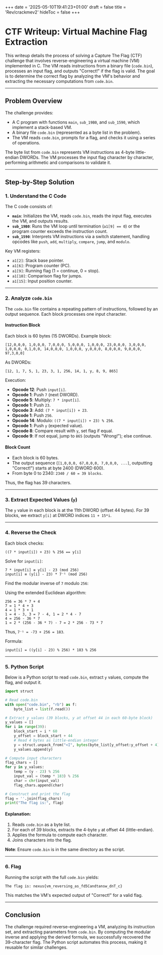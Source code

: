 +++
date = '2025-05-10T19:41:23+01:00'
draft = false
title = 'Rev/crackmev2'
hideToc = false
+++
# CTF Writeup: Virtual Machine Flag Extraction

This writeup details the process of solving a Capture The Flag (CTF) challenge that involves reverse-engineering a virtual machine (VM) implemented in C. The VM reads instructions from a binary file (`code.bin`), processes an input flag, and outputs "Correct!" if the flag is valid. The goal is to determine the correct flag by analyzing the VM's behavior and extracting the necessary computations from `code.bin`.

---

## Problem Overview

The challenge provides:

- A C program with functions `main`, `sub_19B0`, and `sub_1590`, which implement a stack-based VM.
- A binary file `code.bin` (represented as a byte list in the problem).
- The VM reads `code.bin`, prompts for a flag, and checks it using a series of operations.

The byte list from `code.bin` represents VM instructions as 4-byte little-endian DWORDs. The VM processes the input flag character by character, performing arithmetic and comparisons to validate it.

---

## Step-by-Step Solution

### 1. Understand the C Code

The C code consists of:

- **`main`**: Initializes the VM, reads `code.bin`, reads the input flag, executes the VM, and outputs results.
- **`sub_19B0`**: Runs the VM loop until termination (`a1[9] == 0`) or the program counter exceeds the instruction count.
- **`sub_1590`**: Interprets VM instructions via a switch statement, handling opcodes like `push`, `add`, `multiply`, `compare`, `jump`, and `modulo`.

Key VM registers:

- `a1[2]`: Stack base pointer.
- `a1[6]`: Program counter (PC).
- `a1[9]`: Running flag (1 = continue, 0 = stop).
- `a1[10]`: Comparison flag for jumps.
- `a1[15]`: Input position counter.

---

### 2. Analyze `code.bin`

The `code.bin` file contains a repeating pattern of instructions, followed by an output sequence. Each block processes one input character.

#### Instruction Block

Each block is 60 bytes (15 DWORDs). Example block:

```
[12,0,0,0, 1,0,0,0, 7,0,0,0, 5,0,0,0, 1,0,0,0, 23,0,0,0, 3,0,0,0, 1,0,0,0, 0,1,0,0, 14,0,0,0, 1,0,0,0, y,0,0,0, 8,0,0,0, 9,0,0,0, 97,3,0,0]
```

As DWORDs:

```
[12, 1, 7, 5, 1, 23, 3, 1, 256, 14, 1, y, 8, 9, 865]
```

Execution:

- **Opcode 12**: Push `input[i]`.
- **Opcode 1**: Push `7` (next DWORD).
- **Opcode 5**: Multiply: `7 * input[i]`.
- **Opcode 1**: Push `23`.
- **Opcode 3**: Add: `(7 * input[i]) + 23`.
- **Opcode 1**: Push `256`.
- **Opcode 14**: Modulo: `((7 * input[i]) + 23) % 256`.
- **Opcode 1**: Push `y` (expected value).
- **Opcode 8**: Compare result with `y`, set flag if equal.
- **Opcode 9**: If not equal, jump to `865` (outputs "Wrong!"); else continue.

#### Block Count

- Each block is 60 bytes.
- The output sequence (`[1,0,0,0, 67,0,0,0, 7,0,0,0, ...]`, outputting "Correct!") starts at byte 2400 (DWORD 600).
- From byte 0 to 2340: `2340 / 60 = 39 blocks`.

Thus, the flag has 39 characters.

---

### 3. Extract Expected Values (`y`)

The `y` value in each block is at the 11th DWORD (offset 44 bytes). For 39 blocks, we extract `y[i]` at DWORD indices `11 + 15*i`.

---

### 4. Reverse the Check

Each block checks:

```
((7 * input[i]) + 23) % 256 == y[i]
```

Solve for `input[i]`:

```
7 * input[i] ≡ y[i] - 23 (mod 256)
input[i] ≡ (y[i] - 23) * 7⁻¹ (mod 256)
```

Find the modular inverse of `7` modulo `256`:

Using the extended Euclidean algorithm:

```
256 = 36 * 7 + 4
7 = 1 * 4 + 3
4 = 1 * 3 + 1
1 = 4 - 3, 3 = 7 - 4, 1 = 2 * 4 - 7
4 = 256 - 36 * 7
1 = 2 * (256 - 36 * 7) - 7 = 2 * 256 - 73 * 7
```

Thus, `7⁻¹ = -73 + 256 = 183`.

Formula:

```
input[i] = ((y[i] - 23) % 256) * 183 % 256
```

---

### 5. Python Script

Below is a Python script to read `code.bin`, extract `y` values, compute the flag, and output it.

```python
import struct

# Read code.bin
with open("code.bin", "rb") as f:
    byte_list = list(f.read())

# Extract y values (39 blocks, y at offset 44 in each 60-byte block)
y_values = []
for i in range(39):
    block_start = i * 60
    y_offset = block_start + 44
    # Read 4 bytes as little-endian integer
    y = struct.unpack_from("<I", bytes(byte_list[y_offset:y_offset + 4]))[0]
    y_values.append(y)

# Compute input characters
flag_chars = []
for y in y_values:
    temp = (y - 23) % 256
    input_val = (temp * 183) % 256
    char = chr(input_val)
    flag_chars.append(char)

# Construct and print the flag
flag = ''.join(flag_chars)
print("The flag is:", flag)
```

#### Explanation:

1. Reads `code.bin` as a byte list.
2. For each of 39 blocks, extracts the 4-byte `y` at offset 44 (little-endian).
3. Applies the formula to compute each character.
4. Joins characters into the flag.

**Note**: Ensure `code.bin` is in the same directory as the script.

---

### 6. Flag

Running the script with the full `code.bin` yields:

```
The flag is: nexus{vm_reversing_as_fd5Candtansw_dnT_c}
```

This matches the VM's expected output of "Correct!" for a valid flag.

---

## Conclusion

The challenge required reverse-engineering a VM, analyzing its instruction set, and extracting parameters from `code.bin`. By computing the modular inverse and applying the derived formula, we successfully recovered the 39-character flag. The Python script automates this process, making it reusable for similar challenges.
